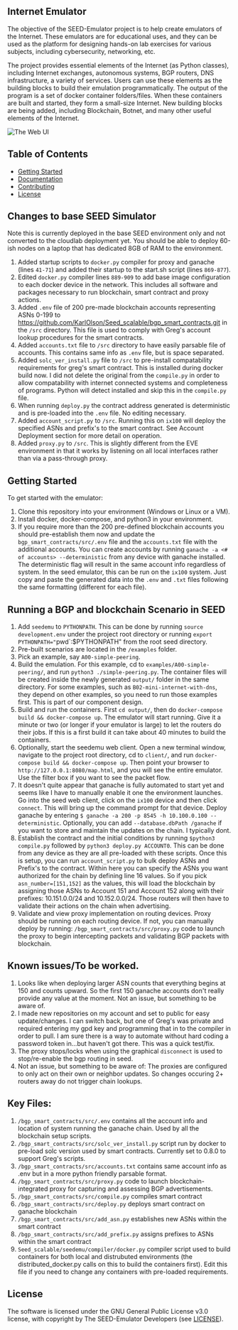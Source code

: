 Internet Emulator
---

The objective of the SEED-Emulator project is to help create emulators of 
the Internet. These emulators are for educational uses, and they can be
used as the platform for designing hands-on lab exercises for various subjects,
including cybersecurity, networking, etc.

The project provides essential elements of the Internet (as Python classes), including 
Internet exchanges, autonomous systems, BGP routers, DNS infrastructure, 
a variety of services. Users can use these elements as the building blocks
to build their emulation programmatically. The output of the program 
is a set of docker container folders/files. When these containers are built and 
started, they form a small-size Internet. New building blocks are being added,
including Blockchain, Botnet, and many other useful elements of the Internet. 

![The Web UI](docs/assets/web-ui.png)

## Table of Contents

-  [Getting Started](#getting-started)
-  [Documentation](#documentation)
-  [Contributing](#contributing)
-  [License](#license)

## Changes to base SEED Simulator

Note this is currently deployed in the base SEED environment only and not converted to the cloudlab deployment yet. You should be able to deploy 60-ish nodes on a laptop that has dedicated 8GB of RAM to the environment. 

1. Added startup scripts to `docker.py` compiler for proxy and ganache (lines `41-71`) and added their startup to the start.sh script (lines `869-877`). 
2. Edited `docker.py` compiler lines `889-909` to add base image configuration to each docker device in the network. This includes all software and packages necessary to run blockchain, smart contract and proxy actions.
3. Added `.env` file of 200 pre-made blockchain accounts representing ASNs 0-199 to https://github.com/KarlOlson/Seed_scalable/bgp_smart_contracts.git in the `/src` directory. This file is used to comply with Greg's account lookup procedures for the smart contracts.
4. Added `accounts.txt` file to `/src` directory to have easily parsable file of accounts. This contains same info as `.env` file, but is space separated.
5. Added `solc_ver_install.py` file to `/src` to pre-install compatability requirements for greg's smart contract. This is installed during docker build now. I did not delete the original from the `compile.py` in order to allow compatability with internet connected systems and completeness of programs. Python will detect installed and skip this in the `compile.py` file.
6. When running `deploy.py` the contract address generated is deterministic and is pre-loaded into the `.env` file. No editing necessary.
7. Added `account_script.py` to `/src`. Running this on `ix100` will deploy the specified ASNs and prefix's to the smart contract. See Account Deployment section for more detail on operation.
8. Added `proxy.py` to `/src`. This is slightly different from the EVE environment in that it works by listening on all local interfaces rather than via a pass-through proxy. 

## Getting Started

To get started with the emulator:
1. Clone this repository into your environment (Windows or Linux or a VM).
2. Install docker, docker-compose, and python3 in your environment. 
3. If you require more than the 200 pre-defined blockchain accounts you should pre-establish them now and update the `bgp_smart_contracts/src/.env` file and the `accounts.txt` file with the additional accounts. You can create accounts by running `ganache -a <# of accounts> --deterministic` from any device with ganache installed. The deterministic flag will result in the same account info regardless of system. In the seed emulator, this can be run on the `ix100` system. Just copy and paste the generated data into the `.env` and `.txt` files following the same formatting (different for each file).

## Running a BGP and blockchain Scenario in SEED
1. Add `seedemu` to `PYTHONPATH`. This can be done by running `source development.env` under the project root directory or running `export PYTHONPATH="`pwd`:$PYTHONPATH" from the root seed directory.
1. Pre-built scenarios are located in the `/examples` folder. 
2. Pick an example, say `A00-simple-peering`. 
3. Build the emulation. For this example, cd to `examples/A00-simple-peering/`, and run `python3 ./simple-peering.py`. The container files will be created inside the newly generated `output/` folder in the same directory. For some examples, such as `B02-mini-internet-with-dns`, they depend on other examples, so you need to run those examples first. This is part of our component design.
4. Build and run the containers. First `cd output/`, then do `docker-compose build && docker-compose up`. The emulator will start running. Give it a minute or two (or longer if your emulator is large) to let the routers do their jobs. If this is a first build it can take about 40 minutes to build the containers.
5. Optionally, start the seedemu web client. Open a new terminal window, navigate to the project root directory, cd to `client/`, and run `docker-compose build && docker-compose up`. Then point your browser to `http://127.0.0.1:8080/map.html`, and you will see the entire emulator. Use the filter box if you want to see the packet flow.
6. It doesn't quite appear that ganache is fully automated to start yet and seems like I have to manually enable it one the environment launches. Go into the seed web client, click on the `ix100` device and then click `connect`. This will bring up the command prompt for that device. Deploy ganache by entering `$ ganache -a 200 -p 8545 -h 10.100.0.100 --deterministic`. Optionally, you can add `--database.dbPath /ganache` if you want to store and maintain the updates on the chain. I typically dont. 
7. Establish the contract and the initial conditions by running `$python3 compile.py` followed by `python3 deploy.py ACCOUNT0`. This can be done from any device as they are all pre-loaded with these scripts. Once this is setup, you can run `account_script.py` to bulk deploy ASNs and Prefix's to the contract. Within here you can specify the ASNs you want authorized for the chain by defining line 16 values. So if you pick `asn_number=[151,152]` as the values, this will load the blockchain by assigning those ASNs to Account 151 and Account 152 along with their prefixes: 10.151.0.0/24 and 10.152.0.0/24. Those routers will then have to validate their actions on the chain when advertising.
8. Validate and view proxy implementation on routing devices. Proxy should be running on each routing device. If not, you can manually deploy by running: `/bgp_smart_contracts/src/proxy.py` code to launch the proxy to begin intercepting packets and validating BGP packets with blockchain. 

## Known issues/To be worked.

1. Looks like when deploying larger ASN counts that everything begins at 150 and counts upward. So the first 150 ganache accounts don't really provide any value at the moment. Not an issue, but something to be aware of. 
2. I made new repositories on my account and set to public for easy update/changes. I can switch back, but one of Greg's was private and required entering my gpd key and programming that in to the compiler in order to pull. I am sure there is a way to automate without hard coding a password token in...but haven't got there. This was a quick test/fix.
3. The proxy stops/locks when using the graphical `disconnect` is used to stop/re-enable the bgp routing in seed.
4. Not an issue, but something to be aware of: The proxies are configured to only act on their own or neighbor updates. So changes occuring 2+ routers away do not trigger chain lookups.

## Key Files:
1. `/bgp_smart_contracts/src/.env` contains all the account info and location of system running the ganache chain. Used by all the blockchain setup scripts.
2. `/bgp_smart_contracts/src/solc_ver_install.py` script run by docker to pre-load solc version used by smart contracts. Currently set to 0.8.0 to support Greg's scripts.
3. `/bgp_smart_contracts/src/accounts.txt` contains same account info as .env but in a more python friendly parsable format.
4. `/bgp_smart_contracts/src/proxy.py` code to launch blockchain-integrated proxy for capturing and assessing BGP advertisements.
5. `/bgp_smart_contracts/src/compile.py` compiles smart contract
6. `/bgp_smart_contracts/src/deploy.py` deploys smart contract on ganache blockchain
7. `/bgp_smart_contracts/src/add_asn.py` establishes new ASNs within the smart contract
8. `/bgp_smart_contracts/src/add_prefix.py` assigns prefixes to ASNs within the smart contract
9. `Seed_scalable/seedemu/compiler/docker.py` compiler script used to build containers for both local and distrubuted environments (the distributed_docker.py calls on this to build the containers first). Edit this file if you need to change any containers with pre-loaded requirements.


## License

The software is licensed under the GNU General Public License v3.0 license, with copyright by The SEED-Emulator Developers (see [LICENSE](./LICENSE.txt)).

